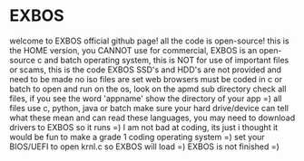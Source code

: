 # EXBOS
welcome to EXBOS official github page!
all the code is open-source!
this is the HOME version, you CANNOT use for commercial,
EXBOS is an open-source c and batch operating system, this is NOT for use of important files or scams, this is the code
EXBOS SSD's and HDD's are not provided and need to be made
no iso files are set
web browsers must be coded in c or batch to open and run
on the os, look on the apmd sub directory
check all files, if you see the word 'appname' show
the directory of your app =)
all files use c, python, java or batch make sure
your hard drive/device can tell what these mean
and can read these languages, you may need to download
drivers to EXBOS so it runs =) 
I am not bad at coding, its just i thought it would be 
fun to make a grade 1 coding operating system =)
set your BIOS/UEFI to open krnl.c so EXBOS will load =)
EXBOS is not finished =)
